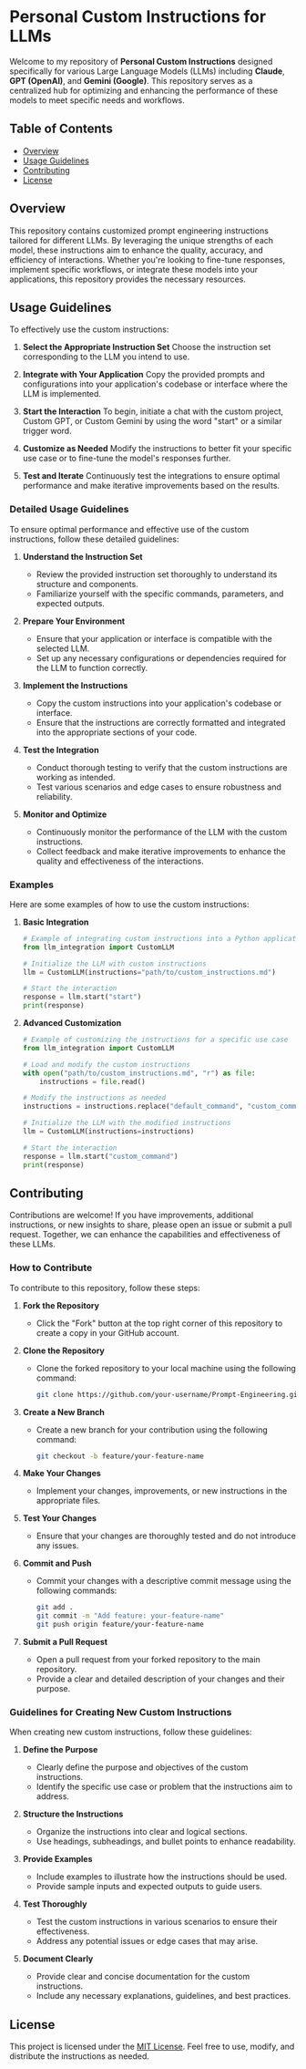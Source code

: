 # Personal Custom Instructions for LLMs

Welcome to my repository of **Personal Custom Instructions** designed specifically for various Large Language Models (LLMs) including **Claude**, **GPT (OpenAI)**, and **Gemini (Google)**. This repository serves as a centralized hub for optimizing and enhancing the performance of these models to meet specific needs and workflows.

## Table of Contents

- [Overview](#overview)
- [Usage Guidelines](#usage-guidelines)
- [Contributing](#contributing)
- [License](#license)

## Overview

This repository contains customized prompt engineering instructions tailored for different LLMs. By leveraging the unique strengths of each model, these instructions aim to enhance the quality, accuracy, and efficiency of interactions. Whether you're looking to fine-tune responses, implement specific workflows, or integrate these models into your applications, this repository provides the necessary resources.

## Usage Guidelines

To effectively use the custom instructions:

1. **Select the Appropriate Instruction Set**
   Choose the instruction set corresponding to the LLM you intend to use.

2. **Integrate with Your Application**
   Copy the provided prompts and configurations into your application's codebase or interface where the LLM is implemented.

3. **Start the Interaction**
   To begin, initiate a chat with the custom project, Custom GPT, or Custom Gemini by using the word "start" or a similar trigger word.

4. **Customize as Needed**
   Modify the instructions to better fit your specific use case or to fine-tune the model's responses further.

5. **Test and Iterate**
   Continuously test the integrations to ensure optimal performance and make iterative improvements based on the results.

### Detailed Usage Guidelines

To ensure optimal performance and effective use of the custom instructions, follow these detailed guidelines:

1. **Understand the Instruction Set**
   - Review the provided instruction set thoroughly to understand its structure and components.
   - Familiarize yourself with the specific commands, parameters, and expected outputs.

2. **Prepare Your Environment**
   - Ensure that your application or interface is compatible with the selected LLM.
   - Set up any necessary configurations or dependencies required for the LLM to function correctly.

3. **Implement the Instructions**
   - Copy the custom instructions into your application's codebase or interface.
   - Ensure that the instructions are correctly formatted and integrated into the appropriate sections of your code.

4. **Test the Integration**
   - Conduct thorough testing to verify that the custom instructions are working as intended.
   - Test various scenarios and edge cases to ensure robustness and reliability.

5. **Monitor and Optimize**
   - Continuously monitor the performance of the LLM with the custom instructions.
   - Collect feedback and make iterative improvements to enhance the quality and effectiveness of the interactions.

### Examples

Here are some examples of how to use the custom instructions:

1. **Basic Integration**
   ```python
   # Example of integrating custom instructions into a Python application
   from llm_integration import CustomLLM

   # Initialize the LLM with custom instructions
   llm = CustomLLM(instructions="path/to/custom_instructions.md")

   # Start the interaction
   response = llm.start("start")
   print(response)
   ```

2. **Advanced Customization**
   ```python
   # Example of customizing the instructions for a specific use case
   from llm_integration import CustomLLM

   # Load and modify the custom instructions
   with open("path/to/custom_instructions.md", "r") as file:
       instructions = file.read()

   # Modify the instructions as needed
   instructions = instructions.replace("default_command", "custom_command")

   # Initialize the LLM with the modified instructions
   llm = CustomLLM(instructions=instructions)

   # Start the interaction
   response = llm.start("custom_command")
   print(response)
   ```

## Contributing

Contributions are welcome! If you have improvements, additional instructions, or new insights to share, please open an issue or submit a pull request. Together, we can enhance the capabilities and effectiveness of these LLMs.

### How to Contribute

To contribute to this repository, follow these steps:

1. **Fork the Repository**
   - Click the "Fork" button at the top right corner of this repository to create a copy in your GitHub account.

2. **Clone the Repository**
   - Clone the forked repository to your local machine using the following command:
     ```bash
     git clone https://github.com/your-username/Prompt-Engineering.git
     ```

3. **Create a New Branch**
   - Create a new branch for your contribution using the following command:
     ```bash
     git checkout -b feature/your-feature-name
     ```

4. **Make Your Changes**
   - Implement your changes, improvements, or new instructions in the appropriate files.

5. **Test Your Changes**
   - Ensure that your changes are thoroughly tested and do not introduce any issues.

6. **Commit and Push**
   - Commit your changes with a descriptive commit message using the following commands:
     ```bash
     git add .
     git commit -m "Add feature: your-feature-name"
     git push origin feature/your-feature-name
     ```

7. **Submit a Pull Request**
   - Open a pull request from your forked repository to the main repository.
   - Provide a clear and detailed description of your changes and their purpose.

### Guidelines for Creating New Custom Instructions

When creating new custom instructions, follow these guidelines:

1. **Define the Purpose**
   - Clearly define the purpose and objectives of the custom instructions.
   - Identify the specific use case or problem that the instructions aim to address.

2. **Structure the Instructions**
   - Organize the instructions into clear and logical sections.
   - Use headings, subheadings, and bullet points to enhance readability.

3. **Provide Examples**
   - Include examples to illustrate how the instructions should be used.
   - Provide sample inputs and expected outputs to guide users.

4. **Test Thoroughly**
   - Test the custom instructions in various scenarios to ensure their effectiveness.
   - Address any potential issues or edge cases that may arise.

5. **Document Clearly**
   - Provide clear and concise documentation for the custom instructions.
   - Include any necessary explanations, guidelines, and best practices.

## License

This project is licensed under the [MIT License](./LICENSE). Feel free to use, modify, and distribute the instructions as needed.
